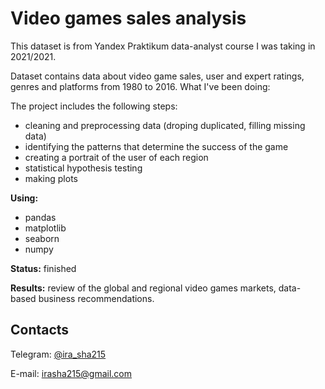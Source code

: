 # Video games sales analysis

This dataset is from Yandex Praktikum data-analyst course I was taking in 2021/2021.

Dataset contains data about video game sales, user and expert ratings, genres and platforms from 1980 to 2016. What I've been doing:

The project includes the following steps:
 - cleaning and preprocessing data (droping duplicated, filling missing data)
 - identifying the patterns that determine the success of the game
 - creating a portrait of the user of each region
 - statistical hypothesis testing
 - making plots

**Using:**
 - pandas
 - matplotlib
 - seaborn
 - numpy

**Status:** finished

**Results:** review of the global and regional video games markets, data-based business recommendations.

 
## Contacts<a name="contacts"></a>
Telegram: [@ira_sha215](https://t.me/ira_sha215)

E-mail: irasha215@gmail.com
